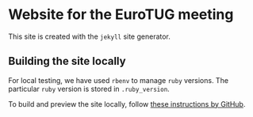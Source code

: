 # Website for the EuroTUG meeting

This site is created with the `jekyll` site generator.

## Building the site locally

For local testing, we have used `rbenv` to manage `ruby` versions. The particular `ruby` version is stored in `.ruby_version`.

To build and preview the site locally, follow [these instructions by GitHub](https://docs.github.com/en/pages/setting-up-a-github-pages-site-with-jekyll/testing-your-github-pages-site-locally-with-jekyll#building-your-site-locally).